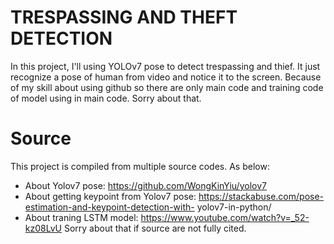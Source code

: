 # TRESPASSING AND THEFT DETECTION
In this project, I'll using YOLOv7 pose to detect trespassing and thief. 
It just recognize a pose of human from video and notice it to the screen.
Because of my skill about using github so there are only main code and training code of model using in main code. Sorry about that.
# Source
This project is compiled from multiple source codes. As below:
- About Yolov7 pose: https://github.com/WongKinYiu/yolov7
- About getting keypoint from Yolov7 pose: https://stackabuse.com/pose-estimation-and-keypoint-detection-with-
yolov7-in-python/
- About traning LSTM model: https://www.youtube.com/watch?v=_52-kz08LvU
Sorry about that if source are not fully cited.

